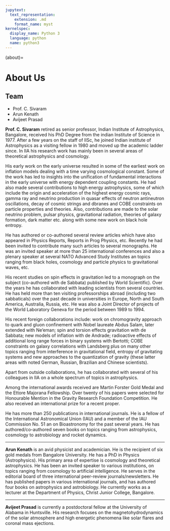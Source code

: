 ```yaml
---
jupytext:
  text_representation:
    extension: .md
    format_name: myst
kernelspec:
  display_name: Python 3
  language: python
  name: python3
---
```


(about)=

# About Us

## Team
-   Prof. C. Sivaram
-   Arun Kenath
-   Avijeet Prasad

**Prof. C. Sivaram** retired as senior professor, Indian Institute of Astrophysics, Bangalore, received his PhD Degree from the indian Institute of Science in 1977. After a few years on the staff of IISc, he joined Indian institute of Astrophysics as a visiting fellow in 1980 and moved up the academic​ ladder since. In IIA his research work has mainly been in several areas of theoretical astrophysics and cosmology.

His early work on the early universe resulted in some of the earliest work on inflation models dealing with a time varying cosmological constant. Some of the work has led to insights into the unification of fundamental interactions in the early universe with energy dependent coupling constants. He had also made several contributions to high energy astrophysics, some of which include the origin and acceleration of the highest energy cosmic rays, gamma ray and neutrino production in quasar effects of neutron antineutron oscillations, decay of cosmic strings and dbranes and COBE constraints on particle properties and theories. Also, contributions are made to the solar neutrino problem, pulsar physics, gravitational radiation, theories of galaxy formation, dark matter etc. along with some new work on black hole entropy.

He has authored or co-authored several review articles which have also appeared in Physics Reports, Reports in Prog Physics, etc. Recently he had been invited to contribute many such articles to several monographs. He was an invited speaker at more than 25 international conferences and also a plenary speaker at several NATO Advanced Study Institutes an topics ranging from black holes, cosmology and particle physics to gravitational waves, etc.

His recent studies on spin effects in gravitation led to a monograph on the subject (co-authored with de Sabbata) published by World Scientific). Over the years he has collaborated with leading scientists from several countries. He has held more than ten visiting professorships abroad (including two sabbaticals) over the past decade in universities in Europe, North and South America, Australia, Russia, etc. He was also a Joint Director of projects of the World Laboratory Geneva for the period between 1989 to 1994.

His recent foreign collaborations include: work on chromogravity approach to quark and gluon confinement with Nobel laureate Abdus Salam, later extended with Ne’eman; spin and torsion effects gravitation with de Sabbata; new models of inflation with de Andrade; radioactive effects of additional long range forces in binary systems with Bertotti; COBE constraints on galaxy correlations with Landsberg plus on many other topics ranging from interference in gravitational field, entropy of gravitating systems and new approaches to the quantization of gravity (these latter areas with noted German, Russian, Brazilian and Chinese scientists).

Apart from outside collaborations, he has collaborated with several of his colleagues in IIA on a whole spectrum of topics in astrophysics.

Among the international awards received are Martin Forster Gold Medal and the Ettore Majorana Fellowship. Over twenty of his papers were selected for Honourable Mention in the Gravity Research Foundation Competition. He also received an international prize for a recent proper.

He has more than 250 publications in international journals. He is a fellow of the International Astronomical Union (IAU) and a member of the IAU Commission No. 51 an on Bioastronomy for the past several years. He has authored/co-authored seven books on topics ranging from astrophysics, cosmology to astrobiology and rocket dynamics.

---
**Arun Kenath** is an avid physicist and academician. He is the recipient of six gold medals from Bangalore University. He has a PhD in Physics (Astrophysics). His primary area of expertise is cosmology and theoretical astrophysics. He has been an invited speaker to various institutions, on topics ranging from cosmology to artificial intelligence. He serves in the editorial board of three international peer-review journals/newsletters. He has published papers in various international journals, and has authored four books on astrophysics and astrobiology. He currently works as a lecturer at the Department of Physics, Christ Junior College, Bangalore.

---
**Avijeet Prasad** is currently a postdoctoral fellow at the University of Alabama in Huntsville. His research focuses on the magnetohydrodynamics of the solar atmosphere and high energetic phenomena like solar flares and coronal mass ejections.
